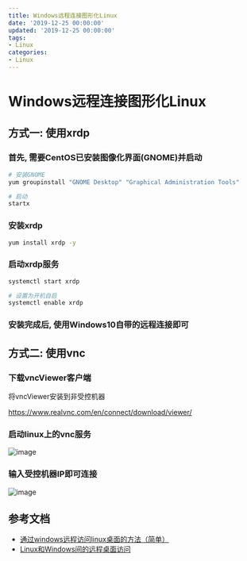```yaml
---
title: Windows远程连接图形化Linux
date: '2019-12-25 00:00:00'
updated: '2019-12-25 00:00:00'
tags:
- Linux
categories:
- Linux
---
```

# Windows远程连接图形化Linux

## 方式一: 使用xrdp

### 首先, 需要CentOS已安装图像化界面(GNOME)并启动
```bash
# 安装GNOME
yum groupinstall "GNOME Desktop" "Graphical Administration Tools"

# 启动
startx
```

### 安装xrdp

```bash
yum install xrdp -y
```

### 启动xrdp服务
```bash
systemctl start xrdp

# 设置为开机自启
systemctl enable xrdp
```

### 安装完成后, 使用Windows10自带的远程连接即可


## 方式二: 使用vnc

### 下载vncViewer客户端

将vncViewer安装到非受控机器

https://www.realvnc.com/en/connect/download/viewer/

### 启动linux上的vnc服务

![image](https://gitee.com/swang-harbin/pic-bed/raw/master/images/2021/20210609143009.png)

### 输入受控机器IP即可连接

![image](https://note.youdao.com/yws/res/52930/56FD9BC7111C4938889A0AEC96B261AC)

## 参考文档

- [通过windows远程访问linux桌面的方法（简单）](https://www.cnblogs.com/lizhangshu/p/9709531.html)
- [Linux和Windows间的远程桌面访问](https://blog.csdn.net/u011054333/article/details/79905102)
